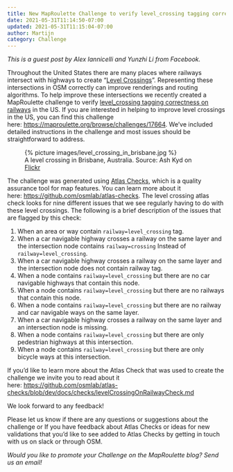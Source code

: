 ```yaml
---
title: New MapRoulette Challenge to verify level_crossing tagging correctness
date: 2021-05-31T11:14:50-07:00
updated: 2021-05-31T11:15:04-07:00
author: Martijn
category: Challenge
---
```


*This is a guest post by Alex Iannicelli and Yunzhi Li from Facebook.*

Throughout the United States there are many places where railways
intersect with highways to create “[Level
Crossings](https://wiki.openstreetmap.org/wiki/Tag:railway%3Dlevel_crossing)”.
Representing these intersections in OSM correctly can improve renderings
and routing algorithms. To help improve these intersections we recently
created a MapRoulette challenge to
verify <a href="https://maproulette.org/browse/challenges/17664"
target="_blank" rel="noreferrer noopener">level_crossing tagging
correctness on railways</a> in the US. If you are interested in helping
to improve level crossings in the US, you can find this challenge
here: <https://maproulette.org/browse/challenges/17664>. We’ve included
detailed instructions in the challenge and most issues should be
straightforward to address.

<figure>
{% picture images/level_crossing_in_brisbane.jpg %}
<figcaption>A level crossing in Brisbane, Australia. Source: Ash Kyd on
<a href="https://flic.kr/p/7x3Hgy">Flickr</a></figcaption>
</figure>

The challenge was generated using [Atlas
Checks](https://github.com/osmlab/atlas-checks/blob/dev/docs/checks/levelCrossingOnRailwayCheck.md),
which is a quality assurance tool for map features. You can learn more
about it here: <https://github.com/osmlab/atlas-checks>. The level
crossing atlas check looks for nine different issues that we see
regularly having to do with these level crossings. The following is a
brief description of the issues that are flagged by this check:

1.  When an area or way contain `railway=level_crossing` tag.
2.  When a car navigable highway crosses a railway on the same layer and
    the intersection node contains `railway=crossing` Instead of
    `railway=level_crossing`.
3.  When a car navigable highway crosses a railway on the same layer and
    the intersection node does not contain railway tag.
4.  When a node contains `railway=level_crossing` but there are no car
    navigable highways that contain this node.
5.  When a node contains `railway=level_crossing` but there are no
    railways that contain this node.
6.  When a node contains `railway=level_crossing` but there are no
    railway and car navigable ways on the same layer.
7.  When a car navigable highway crosses a railway on the same layer and
    an intersection node is missing.
8.  When a node contains `railway=level_crossing` but there are only
    pedestrian highways at this intersection.
9.  When a node contains `railway=level_crossing` but there are only
    bicycle ways at this intersection.

If you’d like to learn more about the Atlas Check that was used to
create the challenge we invite you to read about it
here: <https://github.com/osmlab/atlas-checks/blob/dev/docs/checks/levelCrossingOnRailwayCheck.md>

We look forward to any feedback!

Please let us know if there are any questions or suggestions about the
challenge or If you have feedback about Atlas Checks or ideas for new
validations that you’d like to see added to Atlas Checks by getting in
touch with us on slack or through OSM.

*Would you like to promote your Challenge on the MapRoulette blog? Send us an email!*
